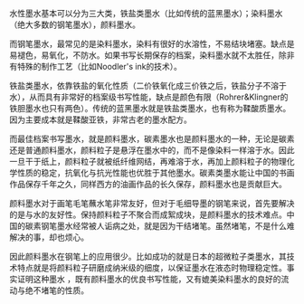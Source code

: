 水性墨水基本可以分为三大类，铁盐类墨水（比如传统的蓝黑墨水）；染料墨水（绝大多数的钢笔墨水），颜料墨水。

 而钢笔墨水，最常见的是染料墨水，染料有很好的水溶性，不易结块堵塞。缺点是易褪色，易氧化，不防水。如果书写长期保存的档案，染料墨水就不太胜任，除非有特殊的制作工艺（比如Noodler's ink的技术）。

铁盐类墨水，依靠铁盐的氧化性质（二价铁氧化成三价铁之后，铁盐分子不溶于水），从而具有非常好的档案级书写性能，缺点是颜色有限（Rohrer&Klingner的铁胆墨水也只有两色）。传统的蓝黑墨水就是铁盐类墨水，也有称为鞣酸质墨水。因为主要成本就是鞣酸亚铁，非常古老的墨水配方。

而最佳档案书写墨水，就是颜料墨水，碳素墨水也是颜料墨水的一种，无论是碳素还是普通颜料墨水，颜料粒子是悬浮在墨水中的，而不是像染料一样溶于水。因此一旦干于纸上，颜料粒子就被纸纤维网结，再难溶于水，再加上颜料粒子的物理化学性质的稳定，抗氧化与抗光性能也优胜于其他墨水。碳素类墨水能让中国的书画作品保存千年之久，同样西方的油画作品的长久保存，颜料墨水也是贡献巨大。

​颜料墨水对于画笔毛笔蘸水笔非常友好，但对于毛细导墨的钢笔来说，首先要解决的是与水的友好性。保持颜料粒子不聚合而成絮成块，是颜料墨水的技术难点。中国的碳素钢笔墨水经常被人诟病之处，就是因为干结堵笔。虽然堵笔，不是什么难解决的事，却也烦心。

因此颜料墨水在钢笔上的应用很少。比如成功的就是日本的超微粒子类墨水，其技术特点就是将颜料粒子研磨成纳米级的细度，以保证墨水在液态时物理稳定性。事实证明这种墨水 ，既有颜料墨水的优良书写性能，又有媲美染料墨水的良好的流动与绝不堵笔的性质。
